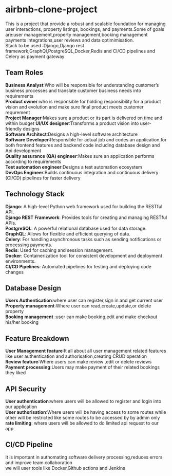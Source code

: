# airbnb-clone-project  
This  is a project that provide a robust and scalable foundation for managing user interactions, property listings, bookings, and payments.Some of goals are:user management,property management,booking management payments integrations,user reviews and data optimimisation.  
Stack to be used :Django,Django rest framework,GraphQl,PostgreSQL,Docker,Redis and CI/CD pipelines and Celery as payment gateway  

## Team Roles  
**Business Analyst**:Who will be responsible for understanding customer’s business processes and translate customer business needs into requirements  
**Product owner**:who is responsible for holding responsibility for a product vision and evolution and make sure final product meets customer requrement  
**Project Manager**:Makes sure a product or its part is delivered on time and within budget
**UI/UX designer**:Transforms a product vision into user-friendly designs  
**Software Architect**:Designs a high-level software architecture  
**Software Developer**:Responsible for actual job and codes an application,for both frontend features and backend code including database design and Api development  
**Quality assurance (QA) engineer**:Makes sure an application performs according to requirements   
**Test automation engineer**:Designs a test automation ecosystem  
**DevOps Engineer**:Builds continuous integration and continuous delivery (CI/CD) pipelines for faster delivery  

## Technology Stack  
**Django**: A high-level Python web framework used for building the RESTful API.  
**Django REST Framework**: Provides tools for creating and managing RESTful APIs.  
**PostgreSQL**: A powerful relational database used for data storage.  
**GraphQL**: Allows for flexible and efficient querying of data.  
**Celery**: For handling asynchronous tasks such as sending notifications or processing payments.  
**Redis**: Used for caching and session management.  
**Docker**: Containerization tool for consistent development and deployment environments.  
**CI/CD Pipelines**: Automated pipelines for testing and deploying code changes  

## Database Design  
**Users Authentication**:where user can register,sign in and get current user  
**Property management**:Where user can read,create,update,or delete property  
**Booking management** :user can make booking,edit and make checkout his/her booking  

## Feature Breakdown  
**User Management feature**:It all about all user management related features like user authentication and authorisation,creating CRUD operation  
**Review feature**:Where users can make review ,edit or delete reviews  
**Payment processing**:Users may make payment of their related bookings they liked  

## API Security  
**User authentication**:where users will be allowed to register and login into our application  
**User authorisation**:Where users will be having access to some routes while other will be restricted like some routes to be accessed by by admin only  
**rate limiting**: where users will be allowed to do limited api request to our app  

## CI/CD Pipeline  
It is important in authomating software delivery  processing,reduces errors and improve team collaboration  
we will user tools like Docker,Github actions and Jenkins  

